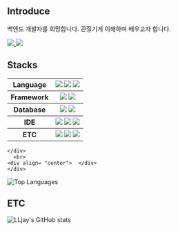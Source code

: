 <!--
**LLjay/LLjay** is a ✨ _special_ ✨ repository because its `README.md` (this file) appears on your GitHub profile.

Here are some ideas to get you started:

- 🔭 I’m currently working on ...
- 🌱 I’m currently learning ...
- 👯 I’m looking to collaborate on ...
- 🤔 I’m looking for help with ...
- 💬 Ask me about ...
- 📫 How to reach me: ...
- 😄 Pronouns: ...
- ⚡ Fun fact: ...
-->

## Introduce
백엔드 개발자를 희망합니다. 끈질기게 이해하며 배우고자 합니다.

<div align= "left">
    <div align= "left"> <a href=https://julylee0724.tistory.com/> <img src="https://img.shields.io/badge/Tistory-000000?style=for-the-badge&logo=Tistory&logoColor=white&link=https://julylee0724.tistory.com/"> </a>
         <a href=mailto:julylee0724@gmail.com> <img src="https://img.shields.io/badge/Gmail-EA4335?style=for-the-badge&logo=Gmail&logoColor=white&link=mailto:julylee0724@gmail.com"> </a>
          </div>

## Stacks
<div>
    <div style="margin: auto; text-align: left;" align= "left"> 
        <table>
            <tr>
                <th>Language</th>
                <th>
                    <img src="https://img.shields.io/badge/Java-007396?style=for-the-badge&logo=Java&logoColor=white">
                    <img src="https://img.shields.io/badge/Javascript-F7DF1E?style=for-the-badge&logo=Javascript&logoColor=white">
                    <img src="https://img.shields.io/badge/HTML5-E34F26?style=for-the-badge&logo=HTML5&logoColor=white">
                </th>
            </tr>
            <tr>
                <th>Framework</th>
                <th>
                    <img src="https://img.shields.io/badge/Spring-6DB33F?style=for-the-badge&logo=Spring&logoColor=white">
                    <img src="https://img.shields.io/badge/Spring Boot-6DB33F?style=for-the-badge&logo=Spring Boot&logoColor=white">
                </th>
            </tr>
            <tr>
                <th>Database</th>
                <th>
                    <img src="https://img.shields.io/badge/postgresql-%23336791.svg?&style=for-the-badge&logo=postgresql&logoColor=white" />
                    <img src="https://img.shields.io/badge/Oracle-F80000?style=for-the-badge&logo=Oracle&logoColor=white">  
                </th>
            </tr>
            <tr>
                <th>IDE</th>
                <th>
                    <img src="https://img.shields.io/badge/eclipse%20ide-%232C2255.svg?&style=for-the-badge&logo=eclipse%20ide&logoColor=white" />
                    <img src="https://img.shields.io/badge/intellij%20idea-%23000000.svg?&style=for-the-badge&logo=intellij%20idea&logoColor=white" />
                    <img src="https://img.shields.io/badge/visual%20studio%20code-%23007ACC.svg?&style=for-the-badge&logo=visual%20studio%20code&logoColor=white" />
                </th>
            </tr>
            <tr>
                <th>ETC</th>
                <th>
                    <img src="https://img.shields.io/badge/Apache Tomcat-F8DC75?style=for-the-badge&logo=Apache Tomcat&logoColor=white">
                    <img src="https://img.shields.io/badge/Git-F05032?style=for-the-badge&logo=Git&logoColor=white">
                    <img src="https://img.shields.io/badge/Github-181717?style=for-the-badge&logo=Github&logoColor=white">
                </th>
            </tr>
        </table>

    </div>
      <br> 
    <div align= "center">  </div> 
    </div>
![Top Languages](https://github-readme-stats.vercel.app/api/top-langs/?username=LLjay&layout=compact)

## ETC
![LLjay's GitHub stats](https://github-readme-stats.vercel.app/api?username=LLjay&show_icons=true&theme=transparent)





    
